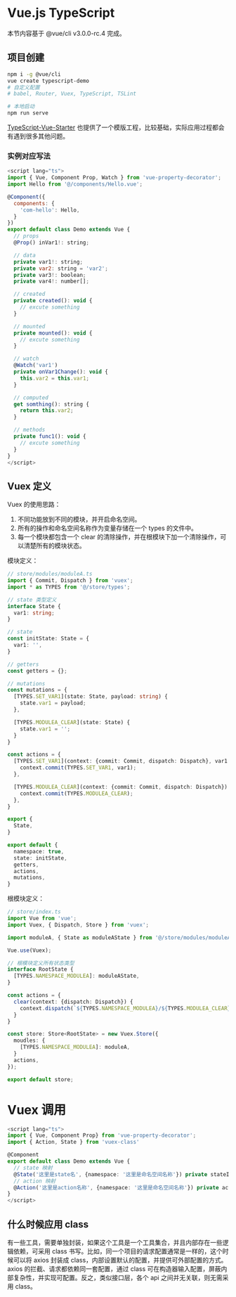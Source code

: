 # Vue.js TypeScript

本节内容基于 @vue/cli v3.0.0-rc.4 完成。

## 项目创建

```bash
npm i -g @vue/cli
vue create typescript-demo
# 自定义配置
# babel, Router, Vuex, TypeScript, TSLint

# 本地启动
npm run serve
```

[TypeScript-Vue-Starter](https://github.com/Microsoft/TypeScript-Vue-Starter) 也提供了一个模版工程，比较基础，实际应用过程都会有遇到很多其他问题。

### 实例对应写法

```javascript
<script lang="ts">
import { Vue, Component Prop, Watch } from 'vue-property-decorator';
import Hello from '@/components/Hello.vue';

@Component({
  components: {
    'com-hello': Hello,
  }
})
export default class Demo extends Vue {
  // props
  @Prop() inVar1!: string;

  // data
  private var1!: string;
  private var2: string = 'var2';
  private var3!: boolean;
  private var4!: number[];

  // created
  private created(): void {
    // excute something
  }

  // mounted
  private mounted(): void {
    // excute something
  }

  // watch
  @Watch('var1')
  private onVar1Change(): void {
    this.var2 = this.var1;
  }

  // computed
  get somthing(): string {
    return this.var2;
  }

  // methods
  private func1(): void {
    // excute something
  }
}
</script>
```

## Vuex 定义

Vuex 的使用思路：

1. 不同功能放到不同的模块，并开启命名空间。
2. 所有的操作和命名空间名称作为变量存储在一个 types 的文件中。
3. 每一个模块都包含一个 clear 的清除操作，并在根模块下加一个清除操作，可以清楚所有的模块状态。

模块定义：

```typescript
// store/modules/moduleA.ts
import { Commit, Dispatch } from 'vuex';
import * as TYPES from '@/store/types';

// state 类型定义
interface State {
  var1: string;
}

// state
const initState: State = {
  var1: '',
}

// getters
const getters = {};

// mutations
const mutations = {
  [TYPES.SET_VAR1](state: State, payload: string) {
    state.var1 = payload;
  },

  [TYPES.MODULEA_CLEAR](state: State) {
    state.var1 = '';
  }
}

const actions = {
  [TYPES.SET_VAR1](context: {commit: Commit, dispatch: Dispatch}, var1: string) {
    context.commit(TYPES.SET_VAR1, var1);
  },

  [TYPES.MODULEA_CLEAR](context: {commit: Commit, dispatch: Dispatch}) {
    context.commit(TYPES.MODULEA_CLEAR);
  },
}

export {
  State,
}

export default {
  namespace: true,
  state: initState,
  getters,
  actions,
  mutations,
}
```

根模块定义：

```typescript
// store/index.ts
import Vue from 'vue';
import Vuex, { Dispatch, Store } from 'vuex';

import moduleA, { State as moduleAState } from '@/store/modules/moduleA';

Vue.use(Vuex);

// 根模块定义所有状态类型
interface RootState {
  [TYPES.NAMESPACE_MODULEA]: moduleAState,
}

const actions = {
  clear(context: {dispatch: Dispatch}) {
    context.dispatch(`${TYPES.NAMESPACE_MODULEA}/${TYPES.MODULEA_CLEAR}`, {}, { root: true });
  }
}

const store: Store<RootState> = new Vuex.Store({
  moudles: {
    [TYPES.NAMESPACE_MODULEA]: moduleA,
  }
  actions,
});

export default store;
```

# Vuex 调用

```typescript
<script lang="ts">
import { Vue, Component Prop} from 'vue-property-decorator';
import { Action, State } from 'vuex-class'

@Component
export default class Demo extends Vue {
  // state 映射
  @State('这里是state名', {namespace: '这里是命名空间名称'}) private stateIsLogin!: boolean;
  // action 映射
  @Action('这里是action名称', {namespace: '这里是命名空间名称'}) private actionLogin!: () => Promise<any>;
}
</script>
```

## 什么时候应用 class

有一些工具，需要单独封装，如果这个工具是一个工具集合，并且内部存在一些逻辑依赖，可采用 class 书写。比如，同一个项目的请求配置通常是一样的，这个时候可以将 axios 封装成 class，内部设置默认的配置，并提供可外部配置的方式。axios 的拦截、请求都依赖同一套配置，通过 class 可在构造器输入配置，屏蔽内部复杂性，并实现可配置。反之，类似接口层，各个 api 之间并无关联，则无需采用 class。
